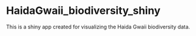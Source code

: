 # HaidaGwaii_biodiversity_shiny
 This is a shiny app created for visualizing the Haida Gwaii biodiversity data.
